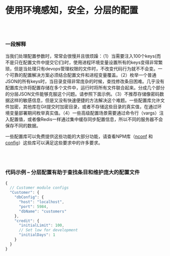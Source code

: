 # 使用环境感知，安全，分层的配置

<br/><br/>


### 一段解释

当我们处理配置参数时，常常会很慢并且很烦躁：（1）当需要注入100个keys(而不是只在配置文件中提交它们)时，使用进程环境变量设置所有的keys变得非常繁琐，但是当处理只有devops管理权限的文件时，不改变代码行为就不不会变。一个可靠的配置解决方案必须结合配置文件和进程变量覆盖。（2）枚举一个普通JSON的所有keys时，当目录变得非常庞杂的时候，查找修改条目困难。几乎没有配置库允许将配置存储在多个文件中，运行时将所有文件联合起来。分成几个部分的分层JSON文件能够克服这个问题。请参照下面示例。（3）不推荐存储像密码数据这样的敏感信息，但是又没有快速便捷的方法解决这个难题。一些配置库允许文件加密，其他库在Git提交时加密目录，或者不存储这些目录的真实值，在通过环境变量部署期间枚举真实值。（4）一些高级配置场景需要通过命令行（vargs）注入配置值，或者像Redis一样通过集中缓存同步配置信息，所以不同的服务器不会保存不同的数据。

一些配置库可以免费提供这些功能的大部分功能，请查看NPM库（[nconf](https://www.npmjs.com/package/nconf) 和 [config](https://www.npmjs.com/package/config)）这些库可以满足这些要求中的许多要求。

<br/><br/>

### 代码示例 – 分层配置有助于查找条目和维护庞大的配置文件

```javascript
{
  // Customer module configs 
  "Customer": {
    "dbConfig": {
      "host": "localhost",
      "port": 5984,
      "dbName": "customers"
    },
    "credit": {
      "initialLimit": 100,
      // Set low for development 
      "initialDays": 1
    }
  }
}
```

<br/><br/>

